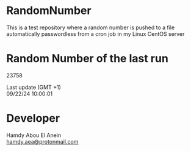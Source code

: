 # RandomNumber    
This is a test repository where a random number is pushed to a file automatically passwordless from a cron job in my Linux CentOS server    
# Random Number of the last run   
23758
      
Last update (GMT +1)    
09/22/24 10:00:01
# Developer    
Hamdy Abou El Anein   
hamdy.aea@protonmail.com
